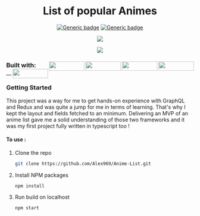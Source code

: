 <div align='center'>
  <h1> List of popular Animes </h1>

  [![Generic badge](https://img.shields.io/npm/v/npm?style=plastic)](https://shields.io/)
  [![Generic badge](https://img.shields.io/depfu/Alex969/Anime-List?style=plastic)](https://shields.io/)
 
  
  <a href="https://www.linkedin.com/in/alexander-annani-8205161a2/">
    <img src="https://img.shields.io/badge/linkedin-%230077B5.svg?&style=for-the-badge&logo=linkedin&logoColor=white" />
  </a>

  ![](gifList.gif)

</div>

<div>
  <h3>Built with: 
    <img align="right" src="https://img.shields.io/badge/Apollo%20GraphQL-311C87?&style=for-the-badge&logo=Apollo%20GraphQL&logoColor=white" width="95" height="25" />
    <img align="right" src="https://img.shields.io/badge/React-20232A?style=for-the-badge&logo=react&logoColor=61DAFB" width="95" height="25"/>
    <img align="right" src="https://img.shields.io/badge/Redux-593D88?style=for-the-badge&logo=redux&logoColor=white" width="95" height="25"width="95" height="25"width="95" height="25"/>
    <img align="right" src="https://img.shields.io/badge/styled--components-DB7093?style=for-the-badge&logo=styled-components&logoColor=white" width="95" height="25"width="95" height="25"/>
    <img align="right" src="https://img.shields.io/badge/TypeScript-007ACC?style=for-the-badge&logo=typescript&logoColor=white" width="95" height="25"/>
  </h3>
  <hr/>
</div>

<!-- GETTING STARTED -->
### Getting Started

This project was a way for me to get hands-on experience with GraphQL and Redux and was quite a jump for me in terms of learning. That's why I kept the layout and fields fetched to an minimum. 
Delivering an MVP of an anime list gave me a solid understanding of those two frameworks and it was my first project fully written in typescript too ! 

#### To use : 

1. Clone the repo
   ```sh
   git clone https://github.com/Alex969/Anime-List.git
   ```
2. Install NPM packages
   ```sh
   npm install
   ```
3. Run build on localhost
   ```
   npm start
   ```


